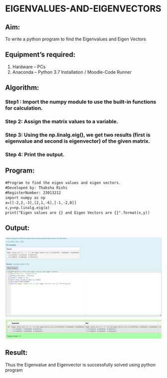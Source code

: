 # EIGENVALUES-AND-EIGENVECTORS
## Aim:
To write a python program to find the Eigenvalues and Eigen Vectors
## Equipment’s required:
1. 	Hardware – PCs
2. 	Anaconda – Python 3.7 Installation / Moodle-Code Runner
## Algorithm:
### Step1 : Import the numpy module to use the built-in functions for calculation.
### Step 2: Assign the matrix values to a variable.
### Step 3: Using the np.linalg.eig(),  we get two results (first is eigenvalue and second is eigenvector) of the given matrix.
### Step 4: Print the output.

## Program:
```
#Program to find the eigen values and eigen vectors.
#Developed by: Thaksha Rishi
#RegisterNumber: 23013212
import numpy as np
a=[[-2,2,-3],[2,1,-6],[-1,-2,0]]
x,y=np.linalg.eig(a)
print("Eigen values are {} and Eigen Vectors are {}".format(x,y))
```
## Output:
![Alt text](<Screenshot 2023-12-16 192011.png>)
## Result:
Thus the Eigenvalue and Eigenvector is successfully solved using python program
